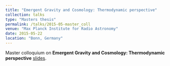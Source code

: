 ```yaml
---
title: "Emergent Gravity and Cosmology: Thermodynamic perspective"
collection: talks
type: "Masters thesis"
permalink: /talks/2015-05-master_coll
venue: "Max Planck Institute for Radio Astronomy"
date: 2015-05-22
location: "Bonn, Germany"
---
```


Master colloquium on **Emergent Gravity and Cosmology: Thermodynamic perspective** [slides](http://www.thp.uni-koeln.de/gravitation/mitarbeiter/dhole_msc_colloquium.pdf).